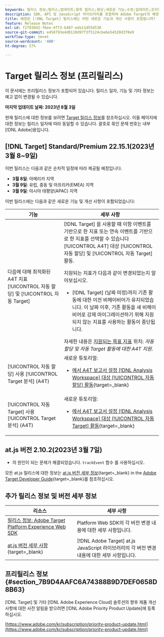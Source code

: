 ```yaml
---
keywords: 릴리스 정보;릴리스;업데이트;향후 릴리스;향상;새로운 기능;수정;업데이트;프리릴리스
description: SDK, API 및 JavaScript 라이브러리를 포함하여 Adobe Target의 예정된 릴리스에 포함된 새로운 기능, 개선 사항 및 수정 내용에 대해 알아봅니다.
title: 예정된 [!DNL Target] 릴리스에는 어떤 새로운 기능과 개선 사항이 포함됩니까?
feature: Release Notes
exl-id: f2783042-f6ee-4f73-b487-ede11d55d530
source-git-commit: e458793e4d0110d97f3f5124cbe6e54520d3f0e9
workflow-type: tm+mt
source-wordcount: '400'
ht-degree: 57%

---
```


# Target 릴리스 정보 (프리릴리스)

이 문서에는 프리릴리스 정보가 포함되어 있습니다. 릴리스 일자, 기능 및 기타 정보는 예고 없이 변경될 수 있습니다.

**마지막 업데이트 날짜: 2023년 8월 3일**

현재 릴리스에 대한 정보를 보려면 [Target 릴리스 정보](release-notes.md)를 참조하십시오. 이들 페이지에 대한 정보는 릴리스 일자에 따라 동일할 수 있습니다. 괄호로 묶인 문제 번호는 내부 [!DNL Adobe]용입니다.

## [!DNL Target] Standard/Premium 22.15.1(2023년 3월 8~9일)

이번 릴리스는 다음과 같은 순차적 일정에 따라 제공될 예정입니다.

* **3월 8일**: 아메리카 지역
* **3월 9일**: 유럽, 중동 및 아프리카(EMEA) 지역
* **3월 9일**: 아시아 태평양(APAC) 지역

이번 릴리스에는 다음과 같은 새로운 기능 및 개선 사항이 포함되었습니다:

| 기능 | 세부 사항 |
| --- | --- |
| 다음에 대해 최적화된 A4T 지표 [!UICONTROL 자동 할당] 및 [!UICONTROL 자동 Target] | [!DNL Target] 을 사용할 때 이항 이벤트를 기반으로 한 지표 또는 연속 이벤트를 기반으로 한 지표를 선택할 수 있습니다 [!UICONTROL A4T] 대상 [!UICONTROL 자동 할당] 및 [!UICONTROL 자동 Target] 활동.<P>지원되는 지표가 다음과 같이 변경되었는지 알아보십시오.<ul><li>[!DNL Target] (날짜 미정)까지 기존 활동에 대한 이전 비헤이비어가 유지되었습니다. 이 날짜 이후, 기존 활동을 새 비헤이비어로 강제 마이그레이션하기 위해 지원되지 않는 지표를 사용하는 활동이 중단됩니다.</li></ul>자세한 내용은 [지원되는 목표 지표](/help/main/c-integrating-target-with-mac/a4t/a4t-at-aa.md#supported) 위치: *자동 할당 및 자동 Target 활동에 대한 A4T 지원*. |
| [!UICONTROL 자동 할당] 사용 [!UICONTROL Target 분석] (A4T) | 새로운 튜토리얼:<ul><li>[에서 A4T 보고서 설정 [!DNL Analysis Workspace] 대상 [!UICONTROL 자동 할당] 활동](https://experienceleague.adobe.com/docs/target-learn/tutorials/integrations/set-up-a4t-reports-in-analysis-workspace-for-auto-allocate-activities.html){target=_blank}</li></ul> |
| [!UICONTROL 자동 Target] 사용 [!UICONTROL Target 분석] (A4T) | 새로운 튜토리얼:<ul><li>[에서 A4T 보고서 설정 [!DNL Analysis Workspace] 대상 [!UICONTROL 자동 Target] 활동](https://experienceleague.adobe.com/docs/target-learn/tutorials/integrations/set-up-a4t-reports-in-analysis-workspace-for-auto-target-activities.html){target=_blank}</li></ul> |

## at.js 버전 2.10.2(2023년 3월 7일)

* 의 원인이 되는 문제가 해결되었습니다. `trackEvent` 함수 를 사용하십시오.

모든 at.js 릴리스에 대한 정보는 [at.js 버전 세부 정보](https://developer.adobe.com/target/implement/client-side/atjs/target-atjs-versions/){target=_blank} in the [Adobe Target Developer Guide](https://developer.adobe.com/target/){target=_blank}를 참조하십시오.

## 추가 릴리스 정보 및 버전 세부 정보

| 리소스 | 세부 사항 |
|--- |--- |
| [릴리스 정보: Adobe Target Platform Experience Web SDK](https://experienceleague.adobe.com/docs/experience-platform/edge/release-notes.html?lang=ko-KR) | Platform Web SDK의 각 버전 변경 내용에 대한 세부 사항입니다. |
| [at.js 버전 세부 사항](https://developer.adobe.com/target/implement/client-side/atjs/target-atjs-versions/){target=_blank} | [!DNL Adobe Target] at.js JavaScript 라이브러리의 각 버전 변경 내용에 대한 세부 사항입니다. |


## 프리릴리스 정보 {#section_7B9D4AAFC6A74388B9D7DEF0658D8B63}

[!DNL Target] 및 기타 [!DNL Adobe Experience Cloud] 솔루션의 향후 제품 개선 사항에 대한 사전 알림을 받으려면 [!DNL Adobe Priority Product Update]에 등록하십시오.

[https://www.adobe.com/kr/subscription/priority-product-update.html](https://www.adobe.com/kr/subscription/priority-product-update.html)
